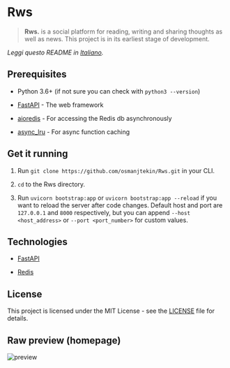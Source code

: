 # Rws

> **Rws.** is a social platform for reading, writing and sharing thoughts as well as news.
> This project is in its earliest stage of development.

*Leggi questo README in [Italiano](README.it_IT.md).*

## Prerequisites

* Python 3.6+ (if not sure you can check with `python3 --version`)

* [FastAPI](https://github.com/tiangolo/fastapi) - The web framework

* [aioredis](https://github.com/aio-libs/aioredis) - For accessing the Redis db asynchronously

* [async_lru](https://github.com/aio-libs/async_lru) - For async function caching

## Get it running

1. Run `git clone https://github.com/osmanjtekin/Rws.git` in your CLI.

2. `cd` to the Rws directory.

3. Run `uvicorn bootstrap:app` or `uvicorn bootstrap:app --reload` if you want to reload the server after code changes. Default host and port are `127.0.0.1` and `8000` respectively, but you can append `--host <host_address>` or `--port <port_number>` for custom values.

## Technologies

* [FastAPI](https://github.com/tiangolo/fastapi)

* [Redis](https://redis.io)

## License

This project is licensed under the MIT License - see the [LICENSE](LICENSE) file for details.

## Raw preview (homepage)
![preview](https://github.com/osmanjtekin/Rws/blob/master/misc/preview.png?raw=true)